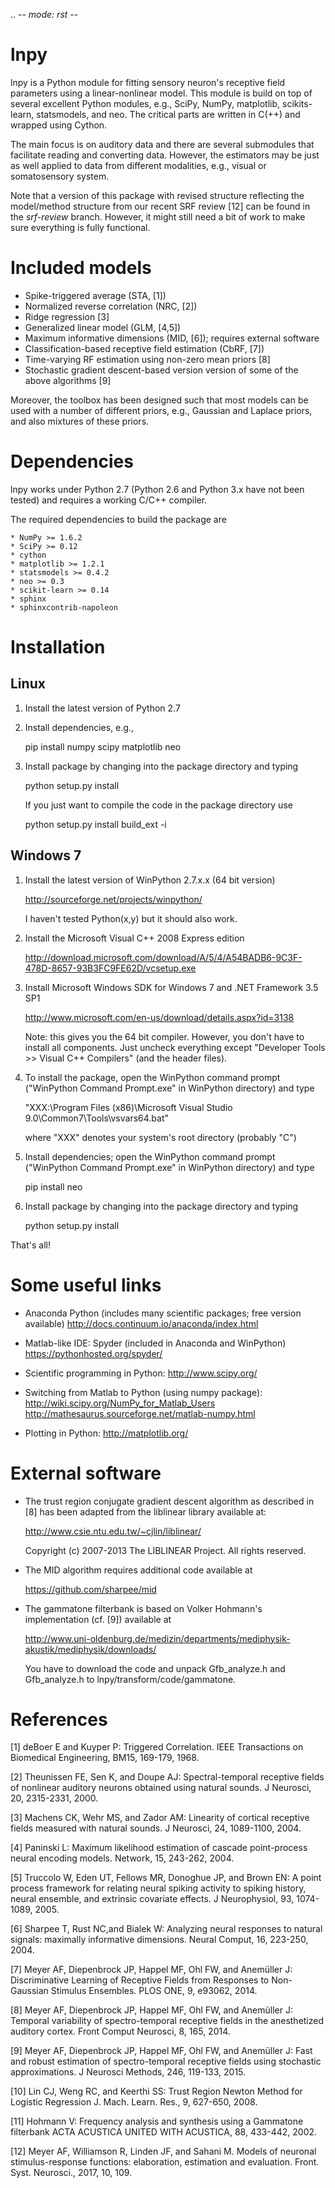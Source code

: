 .. -*- mode: rst -*-

lnpy
====

lnpy is a Python module for fitting sensory neuron's receptive field parameters 
using a linear-nonlinear model. This module is build on top of several excellent 
Python modules, e.g., SciPy, NumPy, matplotlib, scikits-learn, statsmodels, and 
neo. The critical parts are written in C(++) and wrapped using Cython.

The main focus is on auditory data and there are several submodules that 
facilitate reading and converting data. However, the estimators may be just 
as well applied to data from different modalities, e.g., visual or somatosensory 
system.

Note that a version of this package with revised structure reflecting the 
model/method structure from our recent SRF review [12] can be found in the 
*srf-review* branch. However, it might still need a bit of work to make sure 
everything is fully functional.

Included models
===============

* Spike-triggered average (STA, [1])
* Normalized reverse correlation (NRC, [2])
* Ridge regression [3]
* Generalized linear model (GLM, [4,5])
* Maximum informative dimensions (MID, [6]); requires external software
* Classification-based receptive field estimation (CbRF, [7])
* Time-varying RF estimation using non-zero mean priors [8]
* Stochastic gradient descent-based version version of some of the above 
algorithms [9]

Moreover, the toolbox has been designed such that most models can be used with
a number of different priors, e.g., Gaussian and Laplace priors, and also 
mixtures of these priors.


Dependencies
============

lnpy works under Python 2.7 (Python 2.6 and Python 3.x have not been tested) and requires a working C/C++ compiler.

The required dependencies to build the package are

	* NumPy >= 1.6.2
	* SciPy >= 0.12
	* cython
	* matplotlib >= 1.2.1
	* statsmodels >= 0.4.2
	* neo >= 0.3
	* scikit-learn >= 0.14
	* sphinx
	* sphinxcontrib-napoleon


Installation
============

Linux
-----

1. Install the latest version of Python 2.7

2. Install dependencies, e.g.,

	pip install numpy scipy matplotlib neo

3. Install package by changing into the package directory and typing

	python setup.py install

   If you just want to compile the code in the package directory use

	python setup.py install build_ext -i


Windows 7
---------

1. Install the latest version of WinPython 2.7.x.x (64 bit version)

	http://sourceforge.net/projects/winpython/

	I haven't tested Python(x,y) but it should also work. 


2. Install the Microsoft Visual C++ 2008 Express edition

	http://download.microsoft.com/download/A/5/4/A54BADB6-9C3F-478D-8657-93B3FC9FE62D/vcsetup.exe


3. Install Microsoft Windows SDK for Windows 7 and .NET Framework 3.5 SP1 

	http://www.microsoft.com/en-us/download/details.aspx?id=3138

	Note: this gives you the 64 bit compiler. However, you don't have to install all components.
	Just uncheck everything except "Developer Tools >> Visual C++ Compilers" (and the header files).


4. To install the package, open the WinPython command prompt ("WinPython Command Prompt.exe" in WinPython directory) and type

	"XXX:\\Program Files (x86)\\Microsoft Visual Studio 9.0\\Common7\\Tools\\vsvars64.bat"

	where "XXX" denotes your system's root directory (probably "C")


5. Install dependencies; open the WinPython command prompt ("WinPython Command Prompt.exe" in WinPython directory) and type

	pip install neo


6. Install package by changing into the package directory and typing

	python setup.py install


That's all!


Some useful links
=================

* Anaconda Python (includes many scientific packages; free version available)
	http://docs.continuum.io/anaconda/index.html

* Matlab-like IDE: Spyder (included in Anaconda and WinPython)
	https://pythonhosted.org/spyder/

* Scientific programming in Python:
	http://www.scipy.org/

* Switching from Matlab to Python (using numpy package):
	http://wiki.scipy.org/NumPy_for_Matlab_Users
	http://mathesaurus.sourceforge.net/matlab-numpy.html

* Plotting in Python:
	http://matplotlib.org/


External software
=================

* The trust region conjugate gradient descent algorithm as described in [8] has been adapted from the liblinear library available at:

	http://www.csie.ntu.edu.tw/~cjlin/liblinear/

	Copyright (c) 2007-2013 The LIBLINEAR Project.
	All rights reserved.

* The MID algorithm requires additional code available at

	https://github.com/sharpee/mid

* The gammatone filterbank is based on Volker Hohmann's implementation (cf. [9]) available at

	http://www.uni-oldenburg.de/medizin/departments/mediphysik-akustik/mediphysik/downloads/

  You have to download the code and unpack Gfb_analyze.h and Gfb_analyze.h to
  lnpy/transform/code/gammatone.


References
==========
[1] deBoer E and Kuyper P: Triggered Correlation. IEEE Transactions on Biomedical Engineering, BM15, 169-179, 1968.

[2] Theunissen FE, Sen K, and Doupe AJ: Spectral-temporal receptive fields of nonlinear auditory neurons obtained using natural sounds. J Neurosci, 20, 2315-2331, 2000.

[3] Machens CK, Wehr MS, and Zador AM: Linearity of cortical receptive fields measured with natural sounds. J Neurosci, 24, 1089-1100, 2004.

[4] Paninski L: Maximum likelihood estimation of cascade point-process neural encoding models. Network, 15, 243-262, 2004.

[5] Truccolo W, Eden UT, Fellows MR, Donoghue JP, and Brown EN: A point process framework for relating neural spiking activity to spiking history, neural ensemble, and extrinsic covariate effects. J Neurophysiol, 93, 1074-1089, 2005.

[6] Sharpee T, Rust NC,and Bialek W: Analyzing neural responses to natural signals: maximally informative dimensions. Neural Comput, 16, 223-250, 2004.

[7] Meyer AF, Diepenbrock JP, Happel MF, Ohl FW, and Anemüller J: Discriminative Learning of Receptive Fields from Responses to Non-Gaussian Stimulus Ensembles. PLOS ONE, 9, e93062, 2014.

[8] Meyer AF, Diepenbrock JP, Happel MF, Ohl FW, and Anemüller J: Temporal variability of spectro-temporal receptive fields in the anesthetized auditory cortex. Front Comput Neurosci, 8, 165, 2014.

[9] Meyer AF, Diepenbrock JP, Happel MF, Ohl FW, and Anemüller J: Fast and robust estimation of spectro-temporal receptive fields using stochastic approximations. J Neurosci Methods, 246, 119-133, 2015.

[10] Lin CJ, Weng RC, and Keerthi SS: Trust Region Newton Method for Logistic Regression J. Mach. Learn. Res., 9, 627-650, 2008.

[11] Hohmann V: Frequency analysis and synthesis using a Gammatone filterbank ACTA ACUSTICA UNITED WITH ACUSTICA, 88, 433-442, 2002.

[12] Meyer AF, Williamson R, Linden JF, and Sahani M. Models of neuronal stimulus-response functions: elaboration, estimation and evaluation. Front. Syst. Neurosci., 2017, 10, 109.


